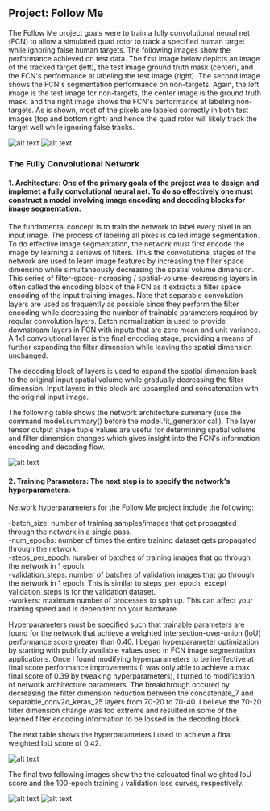 [//]: # (Image References)

[image1]: ./FollowMe-Project/writeup/image1.png
[image3]: ./FollowMe-Project/writeup/image3.png
[image4]: ./FollowMe-Projectwriteup//image4.png
[image5]: ./FollowMe-Project/writeup/image5.png
[image6]: ./FollowMe-Project/writeup/image6.png
[image7]: ./FollowMe-Project/writeup/image7.png
[image8]: ./FollowMe-Project/writeup/image8.png

## Project: Follow Me
The Follow Me project goals were to train a fully convolutional neural net (FCN) to allow a simulated quad rotor to track a specified human target while ignoring false human targets. The following images show the performance achieved on test data. The first image below depicts an image of the tracked target (left), the test image ground truth mask (center), and the FCN's performance at labeling the test image (right). The second image shows the FCN's segmentation performance on non-targets. Again, the left image is the test image for non-targets, the center image is the ground truth mask, and the right image shows the FCN's performance at labeling non-targets. As is shown, most of the pixels are labeled correctly in both test images (top and bottom right) and hence the quad rotor will likely track the target well while ignoring false tracks.

![alt text][image6]
![alt text][image7]

### The Fully Convolutional Network 
#### 1. Architecture: One of the primary goals of the project was to design and implemet a fully convolutional neural net. To do so effectively one must construct a model involving image encoding and decoding blocks for image segmentation. 

The fundamental concept is to train the network to label every pixel in an input image. The process of labeling all pixes is called image segmentation. To do effective image segmentation, the network must first encode the image by learning a seriews of filters. Thus the convolutional stages of the network are used to learn image features by increasing the filter space dimensino while simultaneously decreasing the spatial volume dimension. This series of filter-space-increasing / spatial-volume-decreasing layers in often called the encoding block of the FCN as it extracts a filter space encoding of the input training images. Note that separable convolution layers are used as frequently as possible since they perform the filter encoding while decreasing the number of trainable parameters required by reqular convolution layers. Batch normalization is used to provide downstream layers in FCN with inputs that are zero mean and unit variance. A 1x1 convolutional layer is the final encoding stage, providing a means of further expanding the filter dimension while leaving the spatial dimension unchanged. 

The decoding block of layers is used to expand the spatial dimension back to the original input spatial volume while gradually decreasing the filter dimension. Input layers in this block are upsampled and concatenation with the original input image.

The following table shows the network architecture summary (use the command model.summary() before the model.fit_generator call). The layer tensor output shape tuple values are useful for determining spatial volume and filter dimension changes which gives insight into the FCN's information encoding and decoding flow. 


![alt text][image8]


#### 2. Training Parameters: The next step is to specify the network's hyperparameters.

Network hyperparameters for the Follow Me project include the following:

-batch_size: number of training samples/images that get propagated through the network in a single pass.<BR>
-num_epochs: number of times the entire training dataset gets propagated through the network.<BR>
-steps_per_epoch: number of batches of training images that go through the network in 1 epoch. <BR>
-validation_steps: number of batches of validation images that go through the network in 1 epoch. This is similar to steps_per_epoch, except validation_steps is for the validation dataset. <BR>
-workers: maximum number of processes to spin up. This can affect your training speed and is dependent on your hardware.<BR>

Hyperparameters must be specified such that trainable parameters are found for the network that achieve a weighted intersection-over-union (IoU) performance score greater than 0.40. I began hyperparameter optimization by starting with publicly available values used in FCN image segmentation applications. Once I found modifying hyperparameters to be ineffective at final score performance improvements (I was only able to achieve a max final score of 0.39 by tweaking hyperparameters), I turned to modification of network architecture parameters. The breakthrough occured by decreasing the filter dimension reduction between the concatenate_7 and separable_conv2d_keras_25 layers from 70-20 to 70-40. I believe the 70-20 filter dimension change was too extreme and resulted in some of the learned filter encoding information to be lossed in the decoding block. 

The next table shows the hyperparameters I used to achieve a final weighted IoU score of 0.42. 

![alt text][image5]

The final two following images show the the calcuated final weighted IoU score and the 100-epoch training / validation loss curves, respectively.

![alt text][image1]
![alt text][image3]

 
